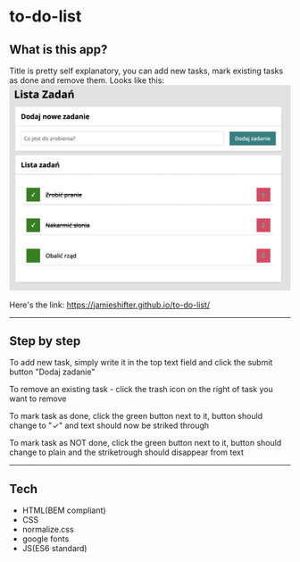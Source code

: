 # to-do-list

## What is this app?

Title is pretty self explanatory, you can add new tasks, mark existing tasks as done and remove them.
Looks like this:
![To-Do-List](/images/screenshot.png "To-Do-List screenshot")


Here's the link: https://jamieshifter.github.io/to-do-list/

***

## Step by step

To add new task, simply write it in the top text field and click the submit button "Dodaj zadanie"

To remove an existing task - click the trash icon on the right of task you want to remove

To mark task as done, click the green button next to it, button should change to "✓" and text should now be striked through

To mark task as NOT done, click the green button next to it, button should change to plain and the striketrough should disappear from text

***

## Tech

- HTML(BEM compliant)
- CSS
- normalize.css
- google fonts
- JS(ES6 standard)